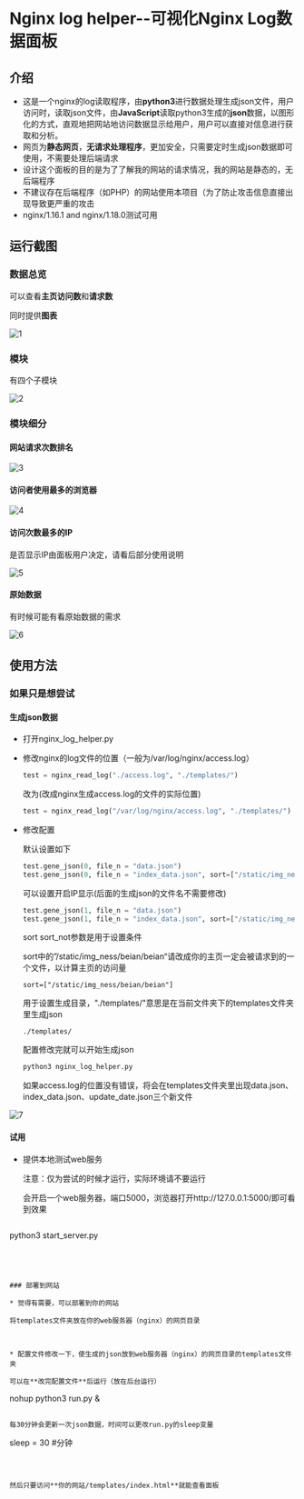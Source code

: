 # Nginx log helper--可视化Nginx Log数据面板

## 介绍

* 这是一个nginx的log读取程序，由**python3**进行数据处理生成json文件，用户访问时，读取json文件，由**JavaScript**读取python3生成的**json**数据，以图形化的方式，直观地把网站地访问数据显示给用户，用户可以直接对信息进行获取和分析。
* 网页为**静态网页**，**无请求处理程序**，更加安全，只需要定时生成json数据即可使用，不需要处理后端请求
* 设计这个面板的目的是为了了解我的网站的请求情况，我的网站是静态的，无后端程序
* 不建议存在后端程序（如PHP）的网站使用本项目（为了防止攻击信息直接出现导致更严重的攻击
* nginx/1.16.1 and nginx/1.18.0测试可用

## 运行截图

### 数据总览

可以查看**主页访问数**和**请求数**

同时提供**图表**

![1](/img/1.jpg)

### 模块

有四个子模块

![2](/img/2.jpg)

### 模块细分

#### 网站请求次数排名

![3](/img/3.jpg)

#### 访问者使用最多的浏览器

![4](/img/4.jpg)

#### 访问次数最多的IP

是否显示IP由面板用户决定，请看后部分使用说明

![5](/img/5.jpg)

#### 原始数据

有时候可能有看原始数据的需求

![6](/img/6.jpg)



## 使用方法

### 如果只是想尝试

#### 生成json数据

* 打开nginx_log_helper.py

* 修改nginx的log文件的位置（一般为/var/log/nginx/access.log）

  ```python
  test = nginx_read_log("./access.log", "./templates/")
  ```

  改为(改成nginx生成access.log的文件的实际位置)

  ```python
  test = nginx_read_log("/var/log/nginx/access.log", "./templates/")
  ```

* 修改配置

  默认设置如下

  ```python
  test.gene_json(0, file_n = "data.json")
  test.gene_json(0, file_n = "index_data.json", sort=["/static/img_ness/beian/beian"])
  ```

  可以设置开启IP显示(后面的生成json的文件名不需要修改)

  ```python
  test.gene_json(1, file_n = "data.json")
  test.gene_json(1, file_n = "index_data.json", sort=["/static/img_ness/beian/beian"])
  ```

  sort sort_not参数是用于设置条件

  sort中的”/static/img_ness/beian/beian“请改成你的主页一定会被请求到的一个文件，以计算主页的访问量

  ```
  sort=["/static/img_ness/beian/beian"]
  ```
  
  用于设置生成目录，"./templates/"意思是在当前文件夹下的templates文件夹里生成json
  ```
  ./templates/
  ```

  配置修改完就可以开始生成json

  ```bash
  python3 nginx_log_helper.py
  ```

  如果access.log的位置没有错误，将会在templates文件夹里出现data.json、index_data.json、update_date.json三个新文件

![7](/img/7.jpg)

#### 试用

* 提供本地测试web服务

  注意：仅为尝试的时候才运行，实际环境请不要运行

  会开启一个web服务器，端口5000，浏览器打开http://127.0.0.1:5000/即可看到效果
  
  ```bash
python3 start_server.py
  ```
  



### 部署到网站

* 觉得有需要，可以部署到你的网站

将templates文件夹放在你的web服务器（nginx）的网页目录



* 配置文件修改一下，使生成的json放到web服务器（nginx）的网页目录的templates文件夹

可以在**改完配置文件**后运行（放在后台运行）

```
nohup python3 run.py &
```

每30分钟会更新一次json数据，时间可以更改run.py的sleep变量

```
sleep = 30 #分钟
```



然后只要访问**你的网站/templates/index.html**就能查看面板


